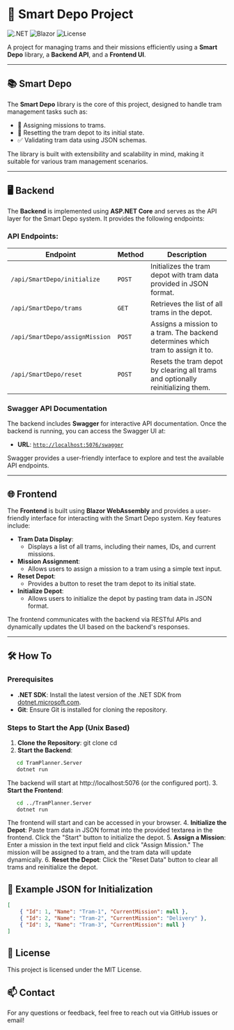 # 🚋 Smart Depo Project

![.NET](https://img.shields.io/badge/.NET-6.0-blue)
![Blazor](https://img.shields.io/badge/Blazor-WebAssembly-purple)
![License](https://img.shields.io/badge/License-MIT-green)

A project for managing trams and their missions efficiently using a **Smart Depo** library, a **Backend API**, and a **Frontend UI**.

---

## 📚 Smart Depo
The **Smart Depo** library is the core of this project, designed to handle tram management tasks such as:
- 🚀 Assigning missions to trams.
- 🔄 Resetting the tram depot to its initial state.
- ✅ Validating tram data using JSON schemas.

The library is built with extensibility and scalability in mind, making it suitable for various tram management scenarios.

---

## 🖥️ Backend
The **Backend** is implemented using **ASP.NET Core** and serves as the API layer for the Smart Depo system. It provides the following endpoints:

### API Endpoints:
| **Endpoint**                   | **Method** | **Description**                                                                |
|--------------------------------|------------|--------------------------------------------------------------------------------|
| `/api/SmartDepo/initialize`    | `POST`     | Initializes the tram depot with tram data provided in JSON format.             |
| `/api/SmartDepo/trams`         | `GET`      | Retrieves the list of all trams in the depot.                                  |
| `/api/SmartDepo/assignMission` | `POST`     | Assigns a mission to a tram. The backend determines which tram to assign it to.|
| `/api/SmartDepo/reset`         | `POST`     | Resets the tram depot by clearing all trams and optionally reinitializing them.|

### Swagger API Documentation
The backend includes **Swagger** for interactive API documentation. Once the backend is running, you can access the Swagger UI at:
- **URL**: [`http://localhost:5076/swagger`](http://localhost:5076/swagger/index.html)

Swagger provides a user-friendly interface to explore and test the available API endpoints.

---

## 🌐 Frontend
The **Frontend** is built using **Blazor WebAssembly** and provides a user-friendly interface for interacting with the Smart Depo system. Key features include:

- **Tram Data Display**:
  - Displays a list of all trams, including their names, IDs, and current missions.
- **Mission Assignment**:
  - Allows users to assign a mission to a tram using a simple text input.
- **Reset Depot**:
  - Provides a button to reset the tram depot to its initial state.
- **Initialize Depot**:
  - Allows users to initialize the depot by pasting tram data in JSON format.

The frontend communicates with the backend via RESTful APIs and dynamically updates the UI based on the backend's responses.

---

## 🛠️ How To

### Prerequisites
- **.NET SDK**: Install the latest version of the .NET SDK from [dotnet.microsoft.com](https://dotnet.microsoft.com/).
- **Git**: Ensure Git is installed for cloning the repository.

### Steps to Start the App (Unix Based)

1. **Clone the Repository**:
   git clone <repository-url>
   cd <repository-folder>
2. **Start the Backend**:
```bash
   cd TramPlanner.Server
   dotnet run
```   
   The backend will start at http://localhost:5076 (or the configured port).
3. **Start the Frontend**:
```bash
   cd ../TramPlanner.Server
   dotnet run
```
   The frontend will start and can be accessed in your browser.
4. **Initialize the Depot**:
   Paste tram data in JSON format into the provided textarea in the frontend.
   Click the "Start" button to initialize the depot.
5. **Assign a Mission**:
   Enter a mission in the text input field and click "Assign Mission."
   The mission will be assigned to a tram, and the tram data will update dynamically.
6. **Reset the Depot**:
   Click the "Reset Data" button to clear all trams and reinitialize the depot.

## 📝 Example JSON for Initialization
```json
[
    { "Id": 1, "Name": "Tram-1", "CurrentMission": null },
    { "Id": 2, "Name": "Tram-2", "CurrentMission": "Delivery" },
    { "Id": 3, "Name": "Tram-3", "CurrentMission": null }
]
```

## 📄 License
This project is licensed under the MIT License.

## 📫 Contact
For any questions or feedback, feel free to reach out via GitHub issues or email!